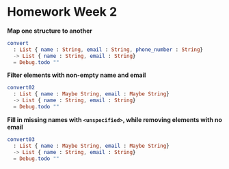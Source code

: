 # Homework Week 2

**Map one structure to another**

```elm
convert 
  : List { name : String, email : String, phone_number : String}
  -> List { name : String, email : String}
  = Debug.todo ""
```

**Filter elements with non-empty name and email**

```elm
convert02 
  : List { name : Maybe String, email : Maybe String} 
  -> List { name : String, email : String} 
  = Debug.todo ""
```

**Fill in missing names with `<unspecified>`, while removing elements with no email**

```elm
convert03 
  : List { name : Maybe String, email : Maybe String} 
  -> List { name : String, email : String} 
  = Debug.todo ""
```

